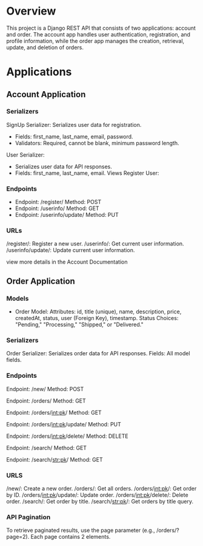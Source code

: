 # Overview
This project is a Django REST API that consists of two applications: account and order. The account app handles user authentication, registration, and profile information, while the order app manages the creation, retrieval, update, and deletion of orders.

# Applications
## Account Application
### Serializers

SignUp Serializer:
Serializes user data for registration.
- Fields: first_name, last_name, email, password.
- Validators: Required, cannot be blank, minimum password length.

User Serializer:
- Serializes user data for API responses.
- Fields: first_name, last_name, email.
Views
Register User:

### Endpoints
- Endpoint: /register/
Method: POST
- Endpoint: /userinfo/
Method: GET
- Endpoint: /userinfo/update/
Method: PUT

### URLs
/register/: Register a new user.
/userinfo/: Get current user information.
/userinfo/update/: Update current user information.

view more details in the Account Documentation
## Order Application
### Models
- Order Model:
Attributes: id, title (unique), name, description, price, createdAt, status, user (Foreign Key), timestamp.
Status Choices: "Pending," "Processing," "Shipped," or "Delivered."

### Serializers
Order Serializer:
Serializes order data for API responses.
Fields: All model fields.

### Endpoints
Endpoint: /new/
Method: POST

Endpoint: /orders/
Method: GET

Endpoint: /orders/<int:pk>/
Method: GET

Endpoint: /orders/<int:pk>/update/
Method: PUT

Endpoint: /orders/<int:pk>/delete/
Method: DELETE

Endpoint: /search/
Method: GET

Endpoint: /search/<str:pk>/
Method: GET

### URLS 
/new/: Create a new order.
/orders/: Get all orders.
/orders/<int:pk>/: Get order by ID.
/orders/<int:pk>/update/: Update order.
/orders/<int:pk>/delete/: Delete order.
/search/: Get order by title.
/search/<str:pk>/: Get orders by title query.

### API Pagination
To retrieve paginated results, use the page parameter (e.g., /orders/?page=2). Each page contains 2 elements.

